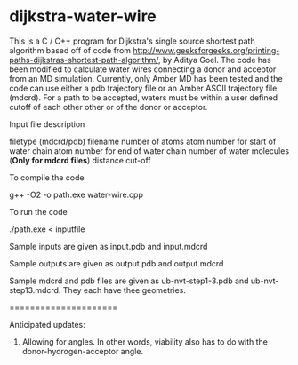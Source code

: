 # dijkstra-water-wire
This is a C / C++ program for Dijkstra's single source shortest
path algorithm based off of code from http://www.geeksforgeeks.org/printing-paths-dijkstras-shortest-path-algorithm/, by Aditya Goel.
The code has been modified to calculate water wires connecting a donor and acceptor from an MD simulation.
Currently, only Amber MD has been tested and the code can use either a pdb trajectory file 
or an Amber ASCII trajectory file (mdcrd). For a path to be accepted, waters must be within 
a user defined cutoff of each other
other or of the donor or acceptor. 

Input file description

filetype (mdcrd/pdb) 
filename 
number of atoms 
atom number for start of water chain 
atom number for end of water chain 
number of water molecules  (**Only for mdcrd files**)
distance cut-off

To compile the code

g++ -O2 -o path.exe water-wire.cpp

To run the code

./path.exe < inputfile

Sample inputs are given as input.pdb and input.mdcrd

Sample outputs are given as output.pdb and output.mdcrd

Sample mdcrd and pdb files are given as ub-nvt-step1-3.pdb and ub-nvt-step13.mdcrd. They each have thee geometries.

=====================

Anticipated updates:
1) Allowing for angles. In other words, viability also has to do with the donor-hydrogen-acceptor angle.
